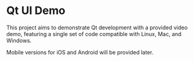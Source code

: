 # Qt UI Demo

This project aims to demonstrate Qt development with a provided video demo, featuring a single set of code compatible with Linux, Mac, and Windows. 

Mobile versions for iOS and Android will be provided later.
